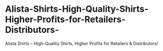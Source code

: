 # Alista-Shirts-High-Quality-Shirts-Higher-Profits-for-Retailers-Distributors-
Alista Shirts – High-Quality Shirts, Higher Profits for Retailers &amp; Distributors!
